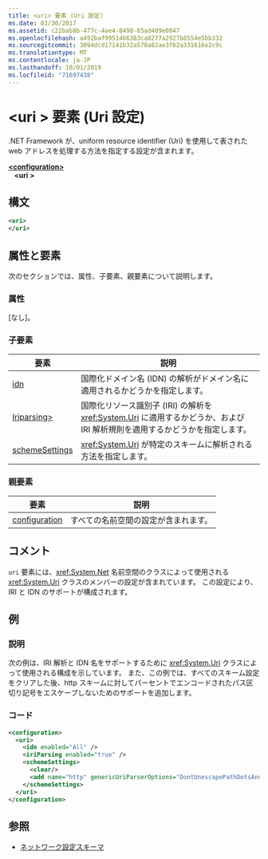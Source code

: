 ```yaml
---
title: <uri> 要素 (Uri 設定)
ms.date: 03/30/2017
ms.assetid: c22bab8b-477c-4ae4-8498-65ad409e0847
ms.openlocfilehash: a492baf9951466383ca0277a2927b8554e5bb332
ms.sourcegitcommit: 3094dcd17141b32a570a82ae3f62a331616e2c9c
ms.translationtype: MT
ms.contentlocale: ja-JP
ms.lasthandoff: 10/01/2019
ms.locfileid: "71697438"
---
```

# <a name="uri-element-uri-settings"></a>\<uri > 要素 (Uri 設定)
.NET Framework が、uniform resource identifier (Uri) を使用して表された web アドレスを処理する方法を指定する設定が含まれます。  
  
[ **\<configuration>** ](../configuration-element.md)  
&nbsp;&nbsp; **\<uri >**  
  
## <a name="syntax"></a>構文  
  
```xml  
<uri>  
</uri>  
```  
  
## <a name="attributes-and-elements"></a>属性と要素  
 次のセクションでは、属性、子要素、親要素について説明します。  
  
### <a name="attributes"></a>属性  
 [なし]。  
  
### <a name="child-elements"></a>子要素  
  
|**要素**|**説明**|  
|-----------------|---------------------|  
|[idn](idn-element-uri-settings.md)|国際化ドメイン名 (IDN) の解析がドメイン名に適用されるかどうかを指定します。|  
|[Iriparsing>](iriparsing-element-uri-settings.md)|国際化リソース識別子 (IRI) の解析を <xref:System.Uri> に適用するかどうか、および IRI 解析規則を適用するかどうかを指定します。|  
|[schemeSettings](schemesettings-element-uri-settings.md)|<xref:System.Uri> が特定のスキームに解析される方法を指定します。|  
  
### <a name="parent-elements"></a>親要素  
  
|**要素**|**説明**|  
|-----------------|---------------------|  
|[configuration](../configuration-element.md)|すべての名前空間の設定が含まれます。|  
  
## <a name="remarks"></a>コメント  
 `uri` 要素には、<xref:System.Net> 名前空間のクラスによって使用される <xref:System.Uri> クラスのメンバーの設定が含まれています。 この設定により、IRI と IDN のサポートが構成されます。  
  
## <a name="example"></a>例  
  
### <a name="description"></a>説明  
 次の例は、IRI 解析と IDN 名をサポートするために <xref:System.Uri> クラスによって使用される構成を示しています。 また、この例では、すべてのスキーム設定をクリアした後、http スキームに対してパーセントでエンコードされたパス区切り記号をエスケープしないためのサポートを追加します。  
  
### <a name="code"></a>コード  
  
```xml  
<configuration>  
  <uri>  
    <idn enabled="All" />  
    <iriParsing enabled="true" />  
    <schemeSettings>  
      <clear/>  
      <add name="http" genericUriParserOptions="DontUnescapePathDotsAndSlashes"/>  
    </schemeSettings>  
  </uri>  
</configuration>  
```  
  
## <a name="see-also"></a>参照

- [ネットワーク設定スキーマ](index.md)
